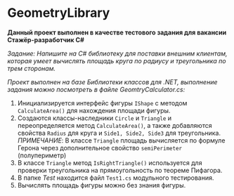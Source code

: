 # GeometryLibrary

**Данный проект выполнен в качестве тестового задания для вакансии Стажёр-разработчик C#**

*Задание: Напишите на C# библиотеку для поставки внешним клиентам, которая умеет вычислять площадь круга по радиусу и треугольника по трем сторонам.*

*Проект выполнен на базе Библиотеки классов для .NET, выполнение задания можно посмотреть в файле GeomtryCalculator.cs:*
1. Инициализируется интерфейс фигуры `IShape` с методом `CalculateArea()` для нахождения площади фигуры.
2. Создаются классы-наследники `Circle` и `Triangle` и переопределяется метод `CalculateArea()`, 
а также добавляются свойства `Radius` для круга и `Side1, Side2, Side3` для треугольника.  
*ПРИМЕЧАНИЕ*: В классе `Triangle` площадь вычисляется по формуле Герона через дополнительное свойство `semiPerimeter` (полупериметр)
3. В классе `Triangle` метод `IsRightTriangle()` используется для проверки треугольника на прямоугольность по теореме Пифагора.
4. В папке *Test* находится файл `Test1.cs` модульного тестирования.
5. Вычислять площадь фигуры можно без знания фигуры.